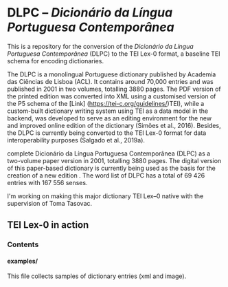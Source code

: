 # DLPC – *Dicionário da Língua Portuguesa Contemporânea*
This is a repository for the conversion of the *Dicionário da Língua Portuguesa Contemporânea* (DLPC) to the TEI Lex-0 format, a baseline TEI schema for encoding dictionaries.

The DLPC is a monolingual Portuguese dictionary published by Academia das Ciências de Lisboa (ACL). It contains around 70,000 entries and was published in 2001 in two volumes, totalling 3880 pages. The PDF version of the printed edition was converted into XML using a customised version of the P5 schema of the [Link] (https://tei-c.org/guidelines/)TEI), while a custom-built dictionary writing system using TEI as a data model in the backend, was developed to serve as an editing environment for the new and improved online edition of the dictionary (Simões et al., 2016). Besides, the DLPC is currently being converted to the TEI Lex-0 format for data interoperability purposes (Salgado et al., 2019a). 

complete Dicionário da Língua Portuguesa Contemporânea (DLPC) as a two-volume paper version in 2001, totalling 3880 pages. The digital version of this paper-based dictionary is currently being used as the basis for the creation of a new edition . The word list of DLPC has a total of 69 426 entries with 167 556 senses.


I'm working on making this major dictionary TEI Lex–0 native with the supervision of Toma Tasovac.


## TEI Lex-0 in action


### Contents

#### examples/
This file collects samples of dictionary entries (xml and image).
